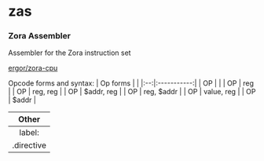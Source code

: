 # zas
### Zora Assembler
Assembler for the Zora instruction set

[ergor/zora-cpu](https://github.com/ergor/zora-cpu)

Opcode forms and syntax:
| Op forms |  |
|:--:|:-----------:|
| OP | |
| OP | reg |
| OP | reg, reg |
| OP | $addr, reg |
| OP | reg, $addr |
| OP | value, reg |
| OP | $addr |

| Other | 
|:--:|
| label: |
| .directive |
